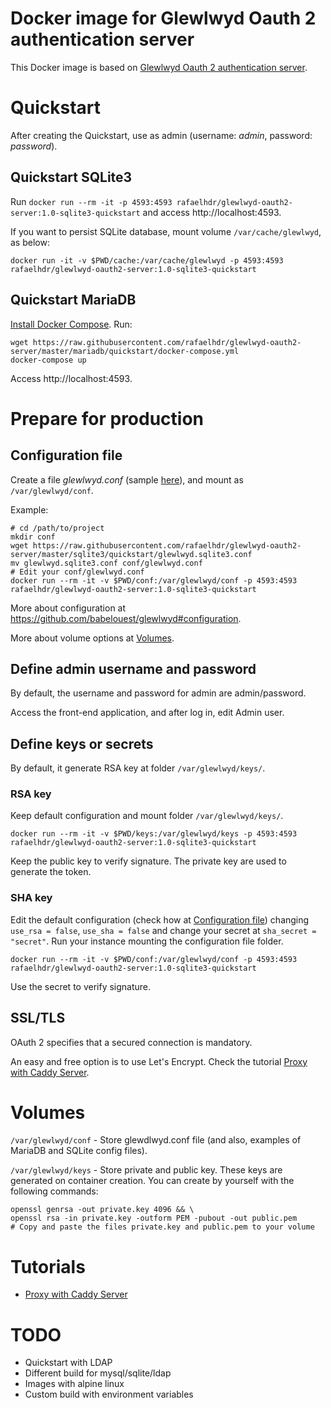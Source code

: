 # Docker image for Glewlwyd Oauth 2 authentication server

This Docker image is based on [Glewlwyd Oauth 2 authentication server](https://github.com/babelouest/glewlwyd).

# Quickstart

After creating the Quickstart, use as admin (username: *admin*, password: *password*).

## Quickstart SQLite3

Run `docker run --rm -it -p 4593:4593 rafaelhdr/glewlwyd-oauth2-server:1.0-sqlite3-quickstart` and access http://localhost:4593.

If you want to persist SQLite database, mount volume `/var/cache/glewlwyd`, as below:

`docker run -it -v $PWD/cache:/var/cache/glewlwyd -p 4593:4593 rafaelhdr/glewlwyd-oauth2-server:1.0-sqlite3-quickstart`

## Quickstart MariaDB

[Install Docker Compose](https://docs.docker.com/compose/install/). Run:

```
wget https://raw.githubusercontent.com/rafaelhdr/glewlwyd-oauth2-server/master/mariadb/quickstart/docker-compose.yml
docker-compose up
```

Access http://localhost:4593.

# Prepare for production

## Configuration file

Create a file *glewlwyd.conf* (sample [here](https://github.com/babelouest/glewlwyd/blob/master/glewlwyd.conf.sample)), and mount as `/var/glewlwyd/conf`.

Example:

```
# cd /path/to/project
mkdir conf
wget https://raw.githubusercontent.com/rafaelhdr/glewlwyd-oauth2-server/master/sqlite3/quickstart/glewlwyd.sqlite3.conf
mv glewlwyd.sqlite3.conf conf/glewlwyd.conf
# Edit your conf/glewlwyd.conf
docker run --rm -it -v $PWD/conf:/var/glewlwyd/conf -p 4593:4593 rafaelhdr/glewlwyd-oauth2-server:1.0-sqlite3-quickstart
```

More about configuration at https://github.com/babelouest/glewlwyd#configuration.

More about volume options at [Volumes](#volumes).

## Define admin username and password

By default, the username and password for admin are admin/password.

Access the front-end application, and after log in, edit Admin user.

## Define keys or secrets

By default, it generate RSA key at folder `/var/glewlwyd/keys/`.

### RSA key

Keep default configuration and mount folder `/var/glewlwyd/keys/`.

```
docker run --rm -it -v $PWD/keys:/var/glewlwyd/keys -p 4593:4593 rafaelhdr/glewlwyd-oauth2-server:1.0-sqlite3-quickstart
```

Keep the public key to verify signature. The private key are used to generate the token.

### SHA key

Edit the default configuration (check how at [Configuration file](#configuration-file)) changing `use_rsa = false`, `use_sha = false` and change your secret at `sha_secret = "secret"`. Run your instance mounting the configuration file folder.

```
docker run --rm -it -v $PWD/conf:/var/glewlwyd/conf -p 4593:4593 rafaelhdr/glewlwyd-oauth2-server:1.0-sqlite3-quickstart
```

Use the secret to verify signature.

## SSL/TLS

OAuth 2 specifies that a secured connection is mandatory.

An easy and free option is to use Let's Encrypt. Check the tutorial [Proxy with Caddy Server](https://github.com/rafaelhdr/glewlwyd-oauth2-server/blob/master/tutorials/proxy-with-caddy-server.md).

# Volumes

`/var/glewlwyd/conf` - Store glewdlwyd.conf file (and also, examples of MariaDB and SQLite config files).

`/var/glewlwyd/keys` - Store private and public key. These keys are generated on container creation. You can create by yourself with the following commands:

```
openssl genrsa -out private.key 4096 && \
openssl rsa -in private.key -outform PEM -pubout -out public.pem
# Copy and paste the files private.key and public.pem to your volume
```

# Tutorials

- [Proxy with Caddy Server](https://github.com/rafaelhdr/glewlwyd-oauth2-server/blob/master/tutorials/proxy-with-caddy-server.md)

# TODO

- Quickstart with LDAP
- Different build for mysql/sqlite/ldap
- Images with alpine linux
- Custom build with environment variables
